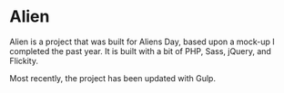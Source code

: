 # Alien

Alien is a project that was built for Aliens Day, based upon a mock-up I completed the past year. It is built with a bit of PHP, Sass, jQuery, and Flickity.

Most recently, the project has been updated with Gulp.

